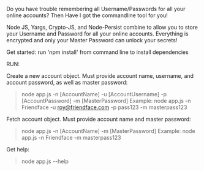 Do you have trouble remembering all Username/Passwords for all your online accounts? Then Have I got the commandline tool for you!

Node JS, Yargs, Crypto-JS, and Node-Persist combine to allow you to store your Username and Password for all your online accounts. Everything is encrypted and only your Master Password can unlock your secrets!

Get started: run 'npm install' from command line to install dependencies

RUN:

Create a new account object. Must provide account name, username, and  account password, as well as master password:
> node app.js -n [AccountName] -u [AccountUsername] -p [AccountPassword] -m [MasterPassword]
Example:
> node app.js -n Friendface -u roy@friendface.com -p pass123 -m masterpass123

Fetch account object. Must provide account name and master password:
> node app.js -n [AccountName] -m [MasterPassword]
Example:
> node app.js -n Friendface -m masterpass123

Get help:
> node app.js --help
